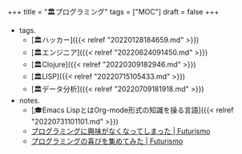 +++
title = "🏛プログラミング"
tags = ["MOC"]
draft = false
+++

-   tags.
    -   [🏛ハッカー]({{< relref "20220128184659.md" >}})
    -   [🏛エンジニア]({{< relref "20220624091450.md" >}})
    -   [🏛Clojure]({{< relref "20220309182946.md" >}})
    -   [🏛LISP]({{< relref "20220715105433.md" >}})
    -   [🏛データ分析]({{< relref "20220709181918.md" >}})
-   notes.
    -   [🎓Emacs LispとはOrg-mode形式の知識を操る言語]({{< relref "20220731101101.md" >}})
    -   [プログラミングに興味がなくなってしまった | Futurismo](https://futurismo.biz/archives/5439/)
    -   [プログラミングの喜びを集めてみた | Futurismo](https://futurismo.biz/archives/4739/)

